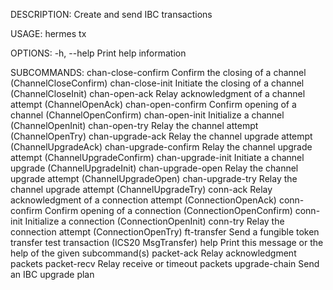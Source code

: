 DESCRIPTION:
Create and send IBC transactions

USAGE:
    hermes tx <SUBCOMMAND>

OPTIONS:
    -h, --help    Print help information

SUBCOMMANDS:
    chan-close-confirm      Confirm the closing of a channel (ChannelCloseConfirm)
    chan-close-init         Initiate the closing of a channel (ChannelCloseInit)
    chan-open-ack           Relay acknowledgment of a channel attempt (ChannelOpenAck)
    chan-open-confirm       Confirm opening of a channel (ChannelOpenConfirm)
    chan-open-init          Initialize a channel (ChannelOpenInit)
    chan-open-try           Relay the channel attempt (ChannelOpenTry)
    chan-upgrade-ack        Relay the channel upgrade attempt (ChannelUpgradeAck)
    chan-upgrade-confirm    Relay the channel upgrade attempt (ChannelUpgradeConfirm)
    chan-upgrade-init       Initiate a channel upgrade (ChannelUpgradeInit)
    chan-upgrade-open       Relay the channel upgrade attempt (ChannelUpgradeOpen)
    chan-upgrade-try        Relay the channel upgrade attempt (ChannelUpgradeTry)
    conn-ack                Relay acknowledgment of a connection attempt (ConnectionOpenAck)
    conn-confirm            Confirm opening of a connection (ConnectionOpenConfirm)
    conn-init               Initialize a connection (ConnectionOpenInit)
    conn-try                Relay the connection attempt (ConnectionOpenTry)
    ft-transfer             Send a fungible token transfer test transaction (ICS20 MsgTransfer)
    help                    Print this message or the help of the given subcommand(s)
    packet-ack              Relay acknowledgment packets
    packet-recv             Relay receive or timeout packets
    upgrade-chain           Send an IBC upgrade plan
